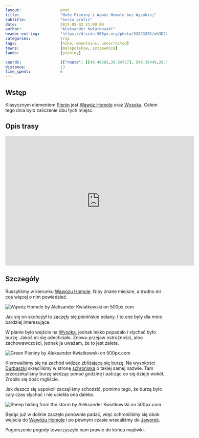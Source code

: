 ```yaml
---
layout:                 post
title:                  "Małe Pieniny i Wąwóz Homole bez Wysokiej"
subtitle:               "burza gratis"
date:                   2013-05-02 21:00:00
author:                 "Aleksander Kwiatkowski"
header-ext-img:         "https://drscdn.500px.org/photo/33223201/m%3D2048/1bf72e0a8a4a64cee53fe2a207e36209"
categories:             trip
tags:                   [hike, mountains, uncorrected]
towns:                  [malopolskie, szczawnica]
lands:                  [pieniny]

coords:                 [{"route": [[49.40602,20.54727], [49.38449,20.55692], [49.38189,20.55216], [49.38720,20.53589], [49.40373,20.54469], [49.40681,20.54031], [49.40795,20.54272]], "type": "hike"}]
distance:               13
time_spent:             6
---
```


[wiki-pieniny]:                 https://pl.wikipedia.org/wiki/Pieniny
[wiki-homole]:                  https://pl.wikipedia.org/wiki/W%C4%85w%C3%B3z_Homole
[wiki-wysoka]:                  https://pl.wikipedia.org/wiki/Wysokie_Ska%C5%82ki
[wiki-durbaszka]:               https://pl.wikipedia.org/wiki/Durbaszka
[wiki-durbaszka-schron]:        https://pl.wikipedia.org/wiki/Schronisko_pod_Durbaszk%C4%85
[wiki-jaworki]:                 https://pl.wikipedia.org/wiki/Jaworki

Wstęp
-----

Klasycznym elementem [Pienin][wiki-pieniny] jest [Wąwóz Homole][wiki-homole] oraz [Wysoka][wiki-wysoka].
Celem tego dnia było zaliczenie obu tych miejsc.

Opis trasy
----------

<iframe height='405' width='590' frameborder='0' allowtransparency='true' scrolling='no' src='https://www.strava.com/activities/333334890/embed/a6a0974095770341bb3534529f0fdaf38abcdbd6'></iframe>

Szczegóły
---------

Ruszyliśmy w kierunku [Wąwózu Homole][wiki-homole]. Niby znane miejsce, a trudno mi coś więcej o nim powiedzieć.

<div class='pixels-photo'>
  <p>
    <img src='https://drscdn.500px.org/photo/33408249/m%3D900/263cd573ee9288fd5c83465194bcca27' alt='Wąwóz Homole by Aleksander Kwiatkowski on 500px.com'>
  </p>
  <a href='https://500px.com/photo/33408249/w%C4%85w%C3%B3z-homole-by-aleksander-kwiatkowski' alt='Wąwóz Homole by Aleksander Kwiatkowski on 500px.com'></a>
</div>
<script type='text/javascript' src='https://500px.com/embed.js'></script>

Jak się on skończył to zaczęły się pienińskie polany. I to one były dla mnie bardziej interesujące.

W planie było wejście na [Wysoką][wiki-wysoka], jednak lekko popadało i słychać było burzę. Jakoś mi się
odechciało. Znowu przejaw ostrożności, albo zachowawczości, jednak ja uważam, że to jest zaleta.

<div class='pixels-photo'>
  <p>
    <img src='https://drscdn.500px.org/photo/33408489/m%3D900/038653ffeea28afb8b2e514d059e36c0' alt='Green Pieniny by Aleksander Kwiatkowski on 500px.com'>
  </p>
  <a href='https://500px.com/photo/33408489/green-pieniny-by-aleksander-kwiatkowski' alt='Green Pieniny by Aleksander Kwiatkowski on 500px.com'></a>
</div>
<script type='text/javascript' src='https://500px.com/embed.js'></script>

Kierowaliśmy się na zachód widząc zbliżającą się burzę. Na wysokości [Durbaszki][wiki-durbaszka] skręciliśmy
w stronę [schroniska][wiki-durbaszka-schron] o takiej samej nazwie. Tam przeczekaliśmy burzę siedząc ponad godzinę
i patrząc co się dzieje wokół. Zrobiło się dość mgliście.

Jak deszcz się uspokoił zaczęliśmy schodzić, pomimo tego, że burzę było cały czas słychać i nie uciekła
ona daleko.

<div class='pixels-photo'>
  <p>
    <img src='https://drscdn.500px.org/photo/124537641/m%3D900/a37204202323ae27627f8e6d1ec4a0ce' alt='Sheep hiding from the storm by Aleksander Kwiatkowski on 500px.com'>
  </p>
  <a href='https://500px.com/photo/124537641/sheep-hiding-from-the-storm-by-aleksander-kwiatkowski' alt='Sheep hiding from the storm by Aleksander Kwiatkowski on 500px.com'></a>
</div>
<script type='text/javascript' src='https://500px.com/embed.js'></script>

Będąc już w dolinie zaczęło ponownie padać, więc schroniliśmy się obok wejścia do [Wąwózu Homole][wiki-homole]
i po pewnym czasie wracaliśmy do [Jaworek][wiki-jaworki].

Pogorszenie pogody towarzyszyło nam prawie do końca majówki.
